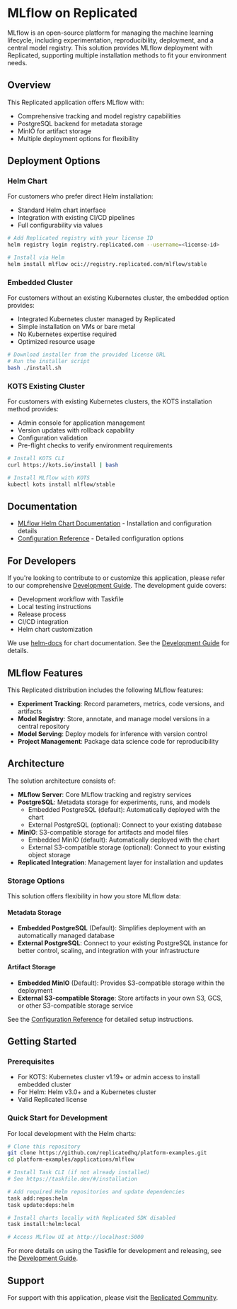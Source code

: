 # MLflow on Replicated

MLflow is an open-source platform for managing the machine learning lifecycle, including experimentation, reproducibility, deployment, and a central model registry. This solution provides MLflow deployment with Replicated, supporting multiple installation methods to fit your environment needs.

## Overview

This Replicated application offers MLflow with:

- Comprehensive tracking and model registry capabilities
- PostgreSQL backend for metadata storage
- MinIO for artifact storage
- Multiple deployment options for flexibility

## Deployment Options

### Helm Chart

For customers who prefer direct Helm installation:
- Standard Helm chart interface
- Integration with existing CI/CD pipelines
- Full configurability via values

```bash
# Add Replicated registry with your license ID
helm registry login registry.replicated.com --username=<license-id>

# Install via Helm
helm install mlflow oci://registry.replicated.com/mlflow/stable
```

### Embedded Cluster

For customers without an existing Kubernetes cluster, the embedded option provides:
- Integrated Kubernetes cluster managed by Replicated
- Simple installation on VMs or bare metal
- No Kubernetes expertise required
- Optimized resource usage

```bash
# Download installer from the provided license URL
# Run the installer script
bash ./install.sh
```

### KOTS Existing Cluster

For customers with existing Kubernetes clusters, the KOTS installation method provides:
- Admin console for application management
- Version updates with rollback capability
- Configuration validation
- Pre-flight checks to verify environment requirements

```bash
# Install KOTS CLI
curl https://kots.io/install | bash

# Install MLflow with KOTS
kubectl kots install mlflow/stable
```

## Documentation

- [MLflow Helm Chart Documentation](./charts/mlflow/README.md) - Installation and configuration details
- [Configuration Reference](./charts/mlflow/README_CONFIG.md) - Detailed configuration options

## For Developers

If you're looking to contribute to or customize this application, please refer to our comprehensive [Development Guide](./DEVELOPMENT.md). The development guide covers:

- Development workflow with Taskfile
- Local testing instructions
- Release process
- CI/CD integration
- Helm chart customization

We use [helm-docs](https://github.com/norwoodj/helm-docs) for chart documentation. See the [Development Guide](./DEVELOPMENT.md) for details.

## MLflow Features

This Replicated distribution includes the following MLflow features:

- **Experiment Tracking**: Record parameters, metrics, code versions, and artifacts
- **Model Registry**: Store, annotate, and manage model versions in a central repository
- **Model Serving**: Deploy models for inference with version control
- **Project Management**: Package data science code for reproducibility

## Architecture

The solution architecture consists of:

- **MLflow Server**: Core MLflow tracking and registry services
- **PostgreSQL**: Metadata storage for experiments, runs, and models
  - Embedded PostgreSQL (default): Automatically deployed with the chart
  - External PostgreSQL (optional): Connect to your existing database
- **MinIO**: S3-compatible storage for artifacts and model files 
  - Embedded MinIO (default): Automatically deployed with the chart
  - External S3-compatible storage (optional): Connect to your existing object storage
- **Replicated Integration**: Management layer for installation and updates

### Storage Options

This solution offers flexibility in how you store MLflow data:

#### Metadata Storage

- **Embedded PostgreSQL** (Default): Simplifies deployment with an automatically managed database
- **External PostgreSQL**: Connect to your existing PostgreSQL instance for better control, scaling, and integration with your infrastructure

#### Artifact Storage

- **Embedded MinIO** (Default): Provides S3-compatible storage within the deployment
- **External S3-compatible Storage**: Store artifacts in your own S3, GCS, or other S3-compatible storage service

See the [Configuration Reference](./charts/mlflow/README_CONFIG.md) for detailed setup instructions.

## Getting Started

### Prerequisites

- For KOTS: Kubernetes cluster v1.19+ or admin access to install embedded cluster
- For Helm: Helm v3.0+ and a Kubernetes cluster
- Valid Replicated license

### Quick Start for Development

For local development with the Helm charts:

```bash
# Clone this repository
git clone https://github.com/replicatedhq/platform-examples.git
cd platform-examples/applications/mlflow

# Install Task CLI (if not already installed)
# See https://taskfile.dev/#/installation

# Add required Helm repositories and update dependencies
task add:repos:helm
task update:deps:helm

# Install charts locally with Replicated SDK disabled
task install:helm:local

# Access MLflow UI at http://localhost:5000
```

For more details on using the Taskfile for development and releasing, see the [Development Guide](./DEVELOPMENT.md).

## Support

For support with this application, please visit the [Replicated Community](https://community.replicated.com/).
